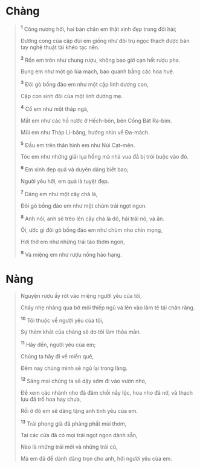 # Chàng

> <sup><b>1</b></sup> Công nương hỡi, hai bàn chân em thật xinh đẹp trong đôi hài;
>
> Ðường cong của cặp đùi em giống như đôi trụ ngọc thạch được bàn tay nghệ thuật tài khéo tạc nên.
>
> <sup><b>2</b></sup> Rốn em tròn như chung rượu, không bao giờ cạn hết rượu pha.
>
> Bụng em như một gò lúa mạch, bao quanh bằng các hoa huệ.
>
> <sup><b>3</b></sup> Ðôi gò bồng đảo em như một cặp linh dương con,
>
> Cặp con sinh đôi của một linh dương mẹ.
>
> <sup><b>4</b></sup> Cổ em như một tháp ngà,
>
> Mắt em như các hồ nước ở Hếch-bôn, bên Cổng Bát Ra-bim.
>
> Mũi em như Tháp Li-băng, hướng nhìn về Ða-mách.
>
> <sup><b>5</b></sup> Ðầu em trên thân hình em như Núi Cạt-mên.
>
> Tóc em như những giải lụa hồng mà nhà vua đã bị trói buộc vào đó.
>
> <sup><b>6</b></sup> Em xinh đẹp quá và duyên dáng biết bao;
>
> Người yêu hỡi, em quả là tuyệt đẹp.
>
> <sup><b>7</b></sup> Dáng em như một cây chà là,
>
> Ðôi gò bồng đảo em như một chùm trái ngọt ngon.
>
> <sup><b>8</b></sup> Anh nói, anh sẽ trèo lên cây chà là đó, hái trái nó, và ăn.
>
> Ôi, ước gì đôi gò bồng đảo em như chùm nho chín mọng,
>
> Hơi thở em như những trái táo thơm ngon,
>
> <sup><b>9</b></sup> Và miệng em như rượu nồng hảo hạng.

# Nàng

> Nguyện rượu ấy rót vào miệng người yêu của tôi,
>
> Chảy nhẹ nhàng qua bờ môi thiếp ngủ và lẻn vào làm tê tái chân răng.
>
> <sup><b>10</b></sup> Tôi thuộc về người yêu của tôi,
>
> Sự thèm khát của chàng sẽ do tôi làm thỏa mãn.
>
> <sup><b>11</b></sup> Hãy đến, người yêu của em;
>
> Chúng ta hãy đi về miền quê,
>
> Ðêm nay chúng mình sẽ ngủ lại trong làng.
>
> <sup><b>12</b></sup> Sáng mai chúng ta sẽ dậy sớm đi vào vườn nho,
>
> Ðể xem các nhành nho đã đâm chồi nẩy lộc, hoa nho đã nở, và thạch lựu đã trổ hoa hay chưa,
>
> Rồi ở đó em sẽ dâng tặng anh tình yêu của em.
>
> <sup><b>13</b></sup> Trái phong già đã phảng phất mùi thơm,
>
> Tại các cửa đã có mọi trái ngọt ngon dành sẵn,
>
> Nào là những trái mới và những trái cũ,
>
> Mà em đã để dành dâng trọn cho anh, hỡi người yêu của em.
